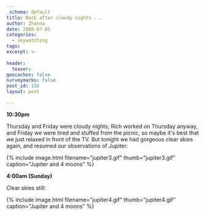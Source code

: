 ```yaml
---
_schema: default
title: Back after cloudy nights ...
author: Zhanna
date: 2008-07-05
categories:
  - skywatching  
tags:
excerpt: >- 
  
header:
  teaser:
geocaches: false
surveymarks: false
post_id: 156
layout: post

---
```


**10:30pm**

Thursday and Friday were cloudy nights; Rich worked on Thursday anyway, and Friday we were tired and stuffed from the picnic, so maybe it's best that we just relaxed in front of the TV.  But tonight we had gorgeous clear skies again, and resumed our observations of Jupiter:

{% include image.html filename="jupiter3.gif" thumb="jupiter3.gif" caption="Jupiter and 4 moons" %}

**4:00am (Sunday)**

Clear skies still:

{% include image.html filename="jupiter4.gif" thumb="jupiter4.gif" caption="Jupiter and 4 moons" %}
